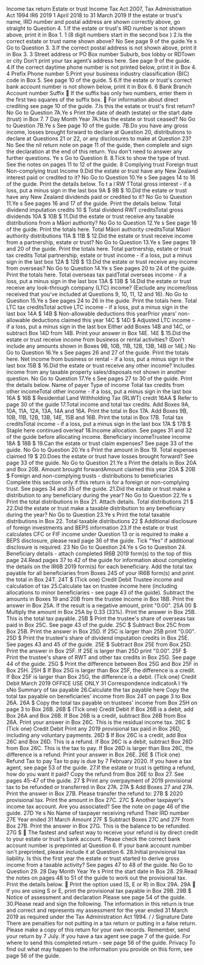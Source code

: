 Income tax return Estate or trust Income Tax Act 2007, Tax Administration Act 1994 IR6 2019 1 April 2018 to 31 March 2019 If the estate or trust's name, IRD number and postal address are shown correctly above, go straight to Question 4. 1.If the estate or trust's IRD number is not shown above, print it in Box 1. 1 (8 digit numbers start in the second box ) 2.Is the correct estate or trust name shown above? No See page 9 of the guide.Ye s Go to Question 3. 3.If the correct postal address is not shown above, print it in Box 3. 3 Street address or PO Box number Suburb, box lobby or RDTown or city Don’t print your tax agent’s address here. See page 9 of the guide. 4.If the correct daytime phone number is not printed below, print it in Box 4. 4 Prefix Phone number 5.Print your business industry classification (BIC) code in Box 5. See page 10 of the guide. 5 6.If the estate or trust's correct bank account number is not shown below, print it in Box 6. 6 Bank Branch Account number Suffix  If the suffix has only two numbers, enter them in the first two squares of the suffix box.  For information about direct crediting see page 10 of the guide. 7.Is this the estate or trust's first return? No Go to Question 7A.Ye s Print the date of death (estate) or the start date (trust) in Box 7. 7 Day Month Year 7A.Has the estate or trust ceased? No Go to Question 7B.Ye s See page 10 of the guide. 7B.Do you have any gross income, losses brought forward to declare at Question 20, distributions to declare at Questions 21 or 22, or any disclosures to make at Question 23? No See the nil return note on page 11 of the guide, then complete and sign the declaration at the end of this return. You don’t need to answer any further questions. Ye s Go to Question 8. 8.Tick to show the type of trust. See the notes on pages 11 to 12 of the guide. 8 Complying trust Foreign trust Non-complying trust Income 9.Did the estate or trust have any New Zealand interest paid or credited to it? No Go to Question 10.Ye s See pages 14 to 16 of the guide. Print the details below. To t a l RW TTotal gross interest - if a loss, put a minus sign in the last box 9A $ 9B $ 10.Did the estate or trust have any New Zealand dividends paid or credited to it? No Go to Question 11.Ye s See pages 16 and 17 of the guide. Print the details below. Total dividend imputation credits 10 $ Total dividend RWT creditsTotal gross dividends 10A $ 10B $ 11.Did the estate or trust receive any taxable distributions from a Māori authority? No Go to Question 12.Ye s See page 18 of the guide. Print the totals here. Total Māori authority creditsTotal Māori authority distributions 11A $ 11B $ 12.Did the estate or trust receive income from a partnership, estate or trust? No Go to Question 13.Ye s See pages 19 and 20 of the guide. Print the totals here. Total partnership, estate or trust tax credits Total partnership, estate or trust income - if a loss, put a minus sign in the last box 12A $ 12B $ 13.Did the estate or trust receive any income from overseas? No Go to Question 14.Ye s See pages 20 to 24 of the guide. Print the totals here. Total overseas tax paidTotal overseas income - if a loss, put a minus sign in the last box 13A $ 13B $ 14.Did the estate or trust receive any look-through company (LTC) income? (Exclude any income/loss received that you've included at Questions 9, 10, 11, 12 and 16). No Go to Question 15.Ye s See pages 24 to 26 in the guide. Print the totals here. Total LTC tax creditsTotal active LTC income - if a loss, put a minus sign in the last box 14A $ 14B $ Non-allowable deductions this yearPrior years’ non-allowable deductions claimed this year 14C $ 14D $ Adjusted LTC income - if a loss, put a minus sign in the last box Either add Boxes 14B and 14C, or subtract Box 14D from 14B. Print your answer in Box 14E. 14E $ 15.Did the estate or trust receive income from business or rental activities? (Don't include any amounts shown in Boxes 9B, 10B, 11B, 12B, 13B, 14B or 14E.) No Go to Question 16.Ye s See pages 26 and 27 of the guide. Print the totals here. Net income from business or rental - if a loss, put a minus sign in the last box 15B $ 16.Did the estate or trust receive any other income? Includes income from any taxable property sales/disposals not shown in another question. No Go to Question 17.Ye s See pages 27 to 30 of the guide. Print the details below. Name of payer Type of income Total tax credits from other incomeTotal other income - if a loss, put a minus sign in the last box 16A $ 16B $ Residential Land Withholding Tax (RLWT) credit 16AA $ Refer to page 30 of the guide 17.Total income and total tax credits. Add Boxes 9A, 10A, 11A, 12A, 13A, 14A and 16A. Print the total in Box 17A. Add Boxes 9B, 10B, 11B, 12B, 13B, 14E, 15B and 16B. Print the total in Box 17B. Total tax creditsTotal income - if a loss, put a minus sign in the last box 17A $ 17B $ Staple here continued overleaf 18.Income allocation. See pages 31 and 32 of the guide before allocating income. Beneficiary incomeTrustee income 18A $ 18B $ 19.Can the estate or trust claim expenses? See page 33 of the guide. No Go to Question 20.Ye s Print the amount in Box 19. Total expenses claimed 19 $ 20.Does the estate or trust have losses brought forward? See page 33 of the guide. No Go to Question 21.Ye s Print the details in Box 20A and Box 20B. Amount brought forwardAmount claimed this year 20A $ 20B $ Foreign and non-complying trusts - distributions to beneficiaries Complete this section only if this return is for a foreign or non-complying trust. See pages 34 and 35 of the guide. 21.Did the estate or trust make a distribution to any beneficiary during the year? No Go to Question 22.Ye s Print the total distributions in Box 21. Attach details. Total distributions 21 $ 22.Did the estate or trust make a taxable distribution to any beneficiary during the year? No Go to Question 23.Ye s Print the total taxable distributions in Box 22. Total taxable distributions 22 $ Additional disclosure of foreign investments and BEPS information 23.If the estate or trust calculates CFC or FIF income under Question 13 or is required to make a BEPS disclosure, please read page 36 of the guide. Tick “Yes” if additional disclosure is required. 23 No Go to Question 24.Ye s Go to Question 24. Beneficiary details - attach completed IR6B 2019 form(s) to the top of this page 24.Read pages 37 to 42 of the guide for information about completing the details on the IR6B 2019 form(s) for each beneficiary. Add the total tax payable for all beneficiaries from Boxes 24S of your IR6B form(s) and print the total in Box 24T. 24T $ (Tick one) Credit Debit Trustee income and calculation of tax 25.Calculate tax on trustee income here (including allocations to minor beneficiaries - see page 43 of the guide). Subtract the amounts in Boxes 19 and 20B from the trustee income in Box 18B. Print the answer in Box 25A. If the result is a negative amount, print "0.00". 25A 00 $ Multiply the amount in Box 25A by 0.33 (33%). Print the answer in Box 25B. This is the total tax payable. 25B $ Print the trustee's share of overseas tax paid in Box 25C. See page 43 of the guide. 25C $ Subtract Box 25C from Box 25B. Print the answer in Box 25D. If 25C is larger than 25B print "0.00". 25D $ Print the trustee's share of dividend imputation credits in Box 25E. See pages 43 and 45 of the guide. 25E $ Subtract Box 25E from Box 25D. Print the answer in Box 25F. If 25E is larger than 25D print "0.00". 25F $ Print the trustee's share of RWT and other tax credits in Box 25G. See page 44 of the guide. 25G $ Print the difference between Box 25G and Box 25F in Box 25H. 25H $ If Box 25G is larger than Box 25F, the difference is a credit. If Box 25F is larger than Box 25G, the difference is a debit. (Tick one) Credit Debit March 2019 OFFICE USE ONLY 31 Correspondence indicatorA I Ye sNo Summary of tax payable 26.Calculate the tax payable here Copy the total tax payable on beneficiaries' income from Box 24T on page 3 to Box 26A. 26A $ Copy the total tax payable on trustees' income from Box 25H on page 3 to Box 26B. 26B $ (Tick one) Credit Debit If Box 26B is a debit, add Box 26A and Box 26B. If Box 26B is a credit, subtract Box 26B from Box 26A. Print your answer in Box 26C. This is the residual income tax. 26C $ (Tick one) Credit Debit Print any 2019 provisional tax paid in Box 26D, including any voluntary payments. 26D $ If Box 26C is a credit, add Box 26C and Box 26D. This is a refund. If Box 26C is a debit, subtract Box 26D from Box 26C. This is the tax to pay. If Box 26D is larger than Box 26C, the difference is a refund. Print your answer in Box 26E. 26E $ (Tick one) Refund Tax to pay Tax to pay is due by 7 February 2020. If you have a tax agent, see page 53 of the guide. 27.If the estate or trust is getting a refund, how do you want it paid? Copy the refund from Box 26E to Box 27. See pages 45-47 of the guide. 27 $ Print any overpayment of 2019 provisional tax to be refunded or transferred in Box 27A. 27A $ Add Boxes 27 and 27A. Print the answer in Box 27B. Please transfer the refund to: 27B $ 2020 provisional tax. Print the amount in Box 27C. 27C $ Another taxpayer's income tax account. Are you associated? See the note on page 46 of the guide. 27D Ye s No Name of taxpayer receiving refund Their IRD number 27E Year ended 31 March Amount 27F $ Subtract Boxes 27C and 27F from Box 27B. Print the answer in Box 27G. This is the balance to be refunded. 27G $  The fastest and safest way to receive your refund is by direct credit to your estate or trust's bank account. Please check the correct bank account number is preprinted at Question 6. If your bank account number isn't preprinted, please include it at Question 6. 28.Initial provisional tax liability. Is this the first year the estate or trust started to derive gross income from a taxable activity? See pages 47 to 48 of the guide. No Go to Question 29. 28 Day Month Year Ye s Print the start date in Box 28. 29.Read the notes on pages 48 to 51 of the guide to work out the provisional tax. Print the details below.  Print the option used (S, E or R) in Box 29A. 29A  If you are using S or E, print the provisional tax payable in Box 29B. 29B $ Notice of assessment and declaration Please see page 54 of the guide. 30.Please read and sign the following. The information in this return is true and correct and represents my assessment for the year ended 31 March 2019 as required under the Tax Administration Act 1994. / / Signature Date There are penalties for not putting in a tax return or putting in a false return. Please make a copy of this return for your own records. Remember, send your return by 7 July. If you have a tax agent see page 7 of the guide. For where to send this completed return - see page 56 of the guide. Privacy To find out what may happen to the information you provide on this form, see page 56 of the guide.